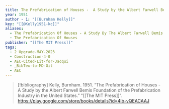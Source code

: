 ```yaml
---
title: The Prefabrication of Houses -  A Study by the Albert Farwell Bemis Foundation of the Prefabrication Industry in the United States
year: 1951
author - 1: "[[Burnham Kelly]]"
key: "[[@Kelly1951-kc]]"
aliases:
  - The Prefabrication Of Houses - A Study By The Albert Farwell Bemis Foundation Of The Prefabrication Industry In The United States
  - The Prefabrication Of Houses
publisher: "[[The MIT Press]]"
tags:
  - 2_Upgrade-MAY-2023
  - Construction-4-0
  - AEC-Cited-Lit-for-Jacqui
  - _BibTex-to-MD-Git
  - AEC
---
```


> [!bibliography]
> Kelly, Burnham. 1951. “The Prefabrication of Houses -  A Study by the Albert Farwell Bemis Foundation of the Prefabrication Industry in the United States.” "[[The MIT Press]]". https://play.google.com/store/books/details?id=4lb-vQEACAAJ